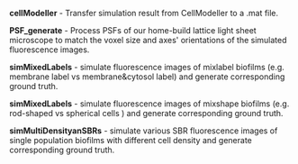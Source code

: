 **cellModeller** - Transfer simulation result from CellModeller to a .mat file.

**PSF_generate** - Process PSFs of  our home-build lattice light sheet microscope to match the voxel size and axes' orientations of the simulated fluorescence images.

**simMixedLabels** - simulate fluorescence images of mixlabel biofilms (e.g. membrane label vs membrane&cytosol label) and generate corresponding ground truth.

**simMixedLabels** - simulate fluorescence images of mixshape biofilms (e.g. rod-shaped vs spherical cells ) and generate corresponding ground truth.

**simMultiDensityanSBRs** - simulate various SBR fluorescence images of single population biofilms with different cell density and generate corresponding ground truth.

